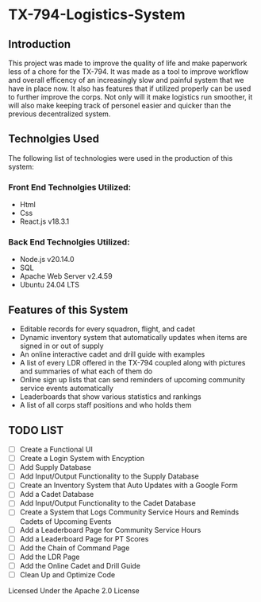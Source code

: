 

# TX-794-Logistics-System

## Introduction
This project was made to improve the quality of life and make paperwork less of a chore for the TX-794. It was made as a tool to improve workflow and overall efficency of an increasingly slow and painful system that we have in place now. It also has features that if utilized properly can be used to further improve the corps. Not only will it make logistics run smoother, it will also make keeping track of personel easier and quicker than the previous decentralized system.

## Technolgies Used
The following list of technologies were used in the production of this system:

### Front End Technolgies Utilized:
- Html 
- Css 
- React.js v18.3.1

### Back End Technolgies Utilized:
- Node.js v20.14.0
- SQL
- Apache Web Server v2.4.59
- Ubuntu 24.04 LTS

## Features of this System
- Editable records for every squadron, flight, and cadet
- Dynamic inventory system that automatically updates when items are signed in or out of supply
- An online interactive cadet and drill guide with examples
- A list of every LDR offered in the TX-794 coupled along with pictures and summaries of what each of them do
- Online sign up lists that can send reminders of upcoming community service events automatically
- Leaderboards that show various statistics and rankings
- A list of all corps staff positions and who holds them

## TODO LIST
- [ ] Create a Functional UI
- [ ] Create a Login System with Encyption
- [ ] Add Supply Database
- [ ] Add Input/Output Functionality to the Supply Database
- [ ] Create an Inventory System that Auto Updates with a Google Form
- [ ] Add a Cadet Database
- [ ] Add Input/Output Functionality to the Cadet Database
- [ ] Create a System that Logs Community Service Hours and Reminds Cadets of Upcoming Events
- [ ] Add a Leaderboard Page for Community Service Hours
- [ ] Add a Leaderboard Page for PT Scores
- [ ] Add the Chain of Command Page
- [ ] Add the LDR Page
- [ ] Add the Online Cadet and Drill Guide
- [ ] Clean Up and Optimize Code

Licensed Under the Apache 2.0 License
